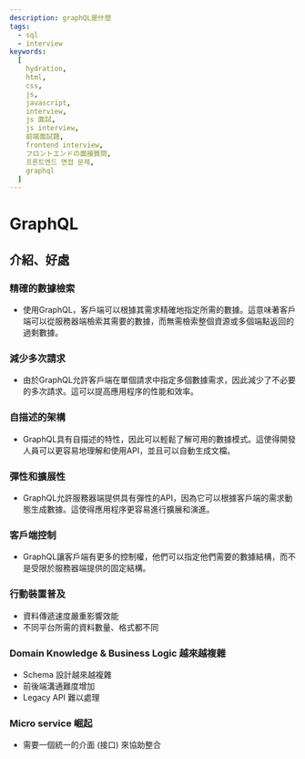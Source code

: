 ```yaml
---
description: graphQL是什麼
tags:
  - sql
  - interview
keywords:
  [
    hydration,
    html,
    css,
    js,
    javascript,
    interview,
    js 面試,
    js interview,
    前端面試題,
    frontend interview,
    フロントエンドの面接質問,
    프론트엔드 면접 문제,
    graphql
  ]
---
```


# GraphQL
## 介紹、好處
### 精確的數據檢索
* 使用GraphQL，客戶端可以根據其需求精確地指定所需的數據。這意味著客戶端可以從服務器端檢索其需要的數據，而無需檢索整個資源或多個端點返回的過剩數據。
### 減少多次請求
* 由於GraphQL允許客戶端在單個請求中指定多個數據需求，因此減少了不必要的多次請求。這可以提高應用程序的性能和效率。
### 自描述的架構
* GraphQL具有自描述的特性，因此可以輕鬆了解可用的數據模式。這使得開發人員可以更容易地理解和使用API，並且可以自動生成文檔。
### 彈性和擴展性
* GraphQL允許服務器端提供具有彈性的API，因為它可以根據客戶端的需求動態生成數據。這使得應用程序更容易進行擴展和演進。
### 客戶端控制
* GraphQL讓客戶端有更多的控制權，他們可以指定他們需要的數據結構，而不是受限於服務器端提供的固定結構。
### 行動裝置普及
* 資料傳遞速度嚴重影響效能
* 不同平台所需的資料數量、格式都不同
### Domain Knowledge & Business Logic 越來越複雜
* Schema 設計越來越複雜
* 前後端溝通難度增加
* Legacy API 難以處理
### Micro service 崛起
* 需要一個統一的介面 (接口) 來協助整合
